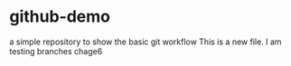# github-demo
a simple repository to show the basic git workflow
This is a new file. I am testing branches
chage6
